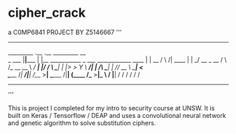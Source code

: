 # cipher_crack
a C0MP6841 PR0JECT BY Z5146667
'''
________________________________________________________________________________
_________ .__       .__                  _________                       __     
\_   ___ \|__|_____ |  |__   ___________ \_   ___ \____________    ____ |  | __ 
/    \  \/|  \____ \|  |  \_/ __ \_  __ \/    \  \/\_  __ \__  \ _/ ___\|  |/ / 
\     \___|  |  |_> >   Y  \  ___/|  | \/\     \____|  | \// __ \\  \___|    <  
 \______  /__|   __/|___|  /\___  >__|    \______  /|__|  (____  /\___  >__|_ \ 
        \/   |__|        \/     \/               \/            \/     \/     \/ 
________________________________________________________________________________
'''

This is project I completed for my intro to security course at UNSW.
It is built on Keras / Tensorflow / DEAP and uses a convolutional 
neural network and genetic algorithm to solve substitution ciphers.
